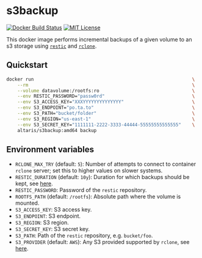 # s3backup

[![Docker Build
Status](https://img.shields.io/docker/cloud/build/altaris/s3backup)](https://hub.docker.com/r/altaris/s3backup/)
[![MIT
License](https://badgen.net/badge/license/MIT/blue)](https://choosealicense.com/licenses/mit/)

This docker image performs incremental backups of a given volume to an s3
storage using [`restic`](https://restic.readthedocs.io/en/latest/) and
[`rclone`](https://rclone.org/).

## Quickstart

```sh
docker run                                                          \
    --rm                                                            \
    --volume datavolume:/rootfs:ro                                  \
    --env RESTIC_PASSWORD="passw0rd"                                \
    --env S3_ACCESS_KEY="XXXYYYYYYYYYYYYYY"                         \
    --env S3_ENDPOINT="po.ta.to"                                    \
    --env S3_PATH="bucket/folder"                                   \
    --env S3_REGION="us-east-1"                                     \
    --env S3_SECRET_KEY="1111111-2222-3333-44444-55555555555555"    \
    altaris/s3backup:amd64 backup
```

## Environment variables

* `RCLONE_MAX_TRY` (default: `5`): Number of attempts to connect to container
  `rclone` server; set this to higher values on slower systems.
* `RESTIC_DURATION` (default: `10y`): Duration for which backups should be
  kept, see
  [here](https://restic.readthedocs.io/en/latest/060_forget.html#removing-snapshots-according-to-a-policy).
* `RESTIC_PASSWORD`: Password of the `restic` repository.
* `ROOTFS_PATH` (default: `/rootfs`): Absolute path where the volume is
  mounted.
* `S3_ACCESS_KEY`: S3 access key.
* `S3_ENDPOINT`: S3 endpoint.
* `S3_REGION`: S3 region.
* `S3_SECRET_KEY`: S3 secret key.
* `S3_PATH`: Path of the `restic` repository, e.g. `bucket/foo`.
* `S3_PROVIDER` (default: `AWS`): Any S3 provided supported by `rclone`, see
  [here](https://rclone.org/s3/).

